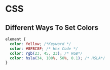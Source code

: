# CSS

## Different Ways To Set Colors

```CSS
element {
  color: Yellow; /*Keyword */
  color: #8FBC8F; /* Hex Code */
  color: rgb(23, 45, 23); /* RGB*/
  color: hsla(34, 100%, 50%, 0.1); /* HSLA*/
}
```